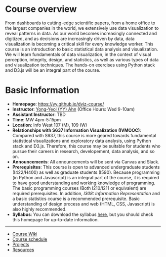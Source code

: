 # Course overview

From dashboards to cutting-edge scientific papers, from a home office to the
largest companies in the world, we extensively use data visualization to reveal
patterns in data. As our world becomes increasingly connected and digitized,
and as decisions are increasingly driven by data, data visualization is
becoming a critical skill for every knowledge worker. This course is an
introduction to basic statistical data analysis and visualization. We will
learn fundamentals of data visualization, in the context of visual perception,
integrity, design, and statistics, as well as various types of data and
visualization techniques. The hands-on exercises using Python stack and D3.js
will be an integral part of the course. 



# Basic Information

- **Homepage**: https://yy.github.io/dviz-course/
- **Instructor**: [Yong-Yeol (YY) Ahn](http://yongyeol.com) (Office Hours: Wed 9-10am)
- **Assistant Instructor**: TBD
- **Time**: MW 4pm-5:15pm
- **Location**: Info West 107 (M), 109 (W)
- **Relationships with S637 Information Visualization (IVMOOC)**: Compared with S637, this course is more geared towards fundamental statistical visualizations and exploratory data analysis, using Python stack and D3.js. Therefore, this course may be suitable for students who pursue their careers in research, developement, data analysis, and so on. 
- **Announcements**: All announcements will be sent via Canvas and Slack. 
- **Prerequisites**: This course is open to advanced undergraduate students (I422/H400) as well as graduate students (I590). Because programming (in Python and Javascript) is an integral part of the course, it is required to have good understanding and working knowledge of programming. The basic programming courses (Both I210/I211 or equivalent) are required prerequisites. In addition, *I308: Information Representation* and a basic statistics course is a recommended prerequisite. Basic understanding of design process and web (HTML, CSS, Javascript) is also highly recommended.
- **Syllabus**: You can download the syllabus [here](http://yongyeol.com/courses/2016F-dviz/syllabus.pdf), but you should check this homepage for up-to-date information. 

----

- [Course Wiki](https://github.com/yy/dviz-course/wiki)
- [Course schedule](https://github.com/yy/dviz-course/wiki/Schedule)
- [Projects](https://github.com/yy/dviz-course/wiki/Projects)
- [Resources](https://github.com/yy/dviz-course/wiki/Resources)
